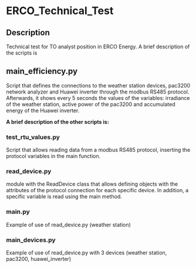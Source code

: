 # ERCO_Technical_Test

## Description
Technical test for TO analyst position in ERCO Energy. A brief description of the scripts is

## main_efficiency.py

Script that defines the connections to the weather station devices, pac3200 network analyzer and Huawei inverter through the modbus RS485 protocol. Afterwards, it shows every 5 seconds the values ​​of the variables: irradiance of the weather station, active power of the pac3200 and accumulated energy of the Huawei inverter.

 **A brief description of the other scripts is:**

### test_rtu_values.py 

Script that allows reading data from a modbus RS485 protocol, inserting the protocol variables in the main function.

### read_device.py 

module with the ReadDevice class that allows defining objects with the attributes of the protocol connection for each specific device. In addition, a specific variable is read using the main method.

### main.py 

Example of use of read_device.py (weather station)

### main_devices.py 

Example of use of read_device.py with 3 devices (weather station, pac3200, huawei_inverter)





